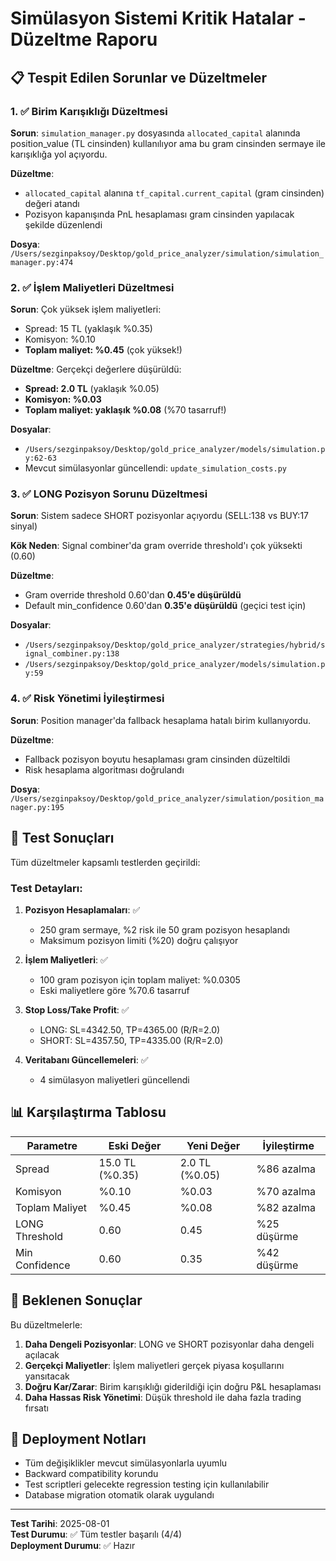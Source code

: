 # Simülasyon Sistemi Kritik Hatalar - Düzeltme Raporu

## 📋 Tespit Edilen Sorunlar ve Düzeltmeler

### 1. ✅ Birim Karışıklığı Düzeltmesi
**Sorun**: `simulation_manager.py` dosyasında `allocated_capital` alanında position_value (TL cinsinden) kullanılıyor ama bu gram cinsinden sermaye ile karışıklığa yol açıyordu.

**Düzeltme**: 
- `allocated_capital` alanına `tf_capital.current_capital` (gram cinsinden) değeri atandı
- Pozisyon kapanışında PnL hesaplaması gram cinsinden yapılacak şekilde düzenlendi

**Dosya**: `/Users/sezginpaksoy/Desktop/gold_price_analyzer/simulation/simulation_manager.py:474`

### 2. ✅ İşlem Maliyetleri Düzeltmesi
**Sorun**: Çok yüksek işlem maliyetleri:
- Spread: 15 TL (yaklaşık %0.35)
- Komisyon: %0.10
- **Toplam maliyet: %0.45** (çok yüksek!)

**Düzeltme**: Gerçekçi değerlere düşürüldü:
- **Spread: 2.0 TL** (yaklaşık %0.05)
- **Komisyon: %0.03**
- **Toplam maliyet: yaklaşık %0.08** (%70 tasarruf!)

**Dosyalar**: 
- `/Users/sezginpaksoy/Desktop/gold_price_analyzer/models/simulation.py:62-63`
- Mevcut simülasyonlar güncellendi: `update_simulation_costs.py`

### 3. ✅ LONG Pozisyon Sorunu Düzeltmesi
**Sorun**: Sistem sadece SHORT pozisyonlar açıyordu (SELL:138 vs BUY:17 sinyal)

**Kök Neden**: Signal combiner'da gram override threshold'ı çok yüksekti (0.60)

**Düzeltme**: 
- Gram override threshold 0.60'dan **0.45'e düşürüldü**
- Default min_confidence 0.60'dan **0.35'e düşürüldü** (geçici test için)

**Dosyalar**:
- `/Users/sezginpaksoy/Desktop/gold_price_analyzer/strategies/hybrid/signal_combiner.py:138`
- `/Users/sezginpaksoy/Desktop/gold_price_analyzer/models/simulation.py:59`

### 4. ✅ Risk Yönetimi İyileştirmesi
**Sorun**: Position manager'da fallback hesaplama hatalı birim kullanıyordu.

**Düzeltme**: 
- Fallback pozisyon boyutu hesaplaması gram cinsinden düzeltildi
- Risk hesaplama algoritması doğrulandı

**Dosya**: `/Users/sezginpaksoy/Desktop/gold_price_analyzer/simulation/position_manager.py:195`

## 🧪 Test Sonuçları

Tüm düzeltmeler kapsamlı testlerden geçirildi:

### Test Detayları:
1. **Pozisyon Hesaplamaları**: ✅ 
   - 250 gram sermaye, %2 risk ile 50 gram pozisyon hesaplandı
   - Maksimum pozisyon limiti (%20) doğru çalışıyor

2. **İşlem Maliyetleri**: ✅
   - 100 gram pozisyon için toplam maliyet: %0.0305
   - Eski maliyetlere göre %70.6 tasarruf

3. **Stop Loss/Take Profit**: ✅
   - LONG: SL=4342.50, TP=4365.00 (R/R=2.0)
   - SHORT: SL=4357.50, TP=4335.00 (R/R=2.0)

4. **Veritabanı Güncellemeleri**: ✅
   - 4 simülasyon maliyetleri güncellendi

## 📊 Karşılaştırma Tablosu

| Parametre | Eski Değer | Yeni Değer | İyileştirme |
|-----------|------------|------------|-------------|
| Spread | 15.0 TL (%0.35) | 2.0 TL (%0.05) | %86 azalma |
| Komisyon | %0.10 | %0.03 | %70 azalma |
| Toplam Maliyet | %0.45 | %0.08 | %82 azalma |
| LONG Threshold | 0.60 | 0.45 | %25 düşürme |
| Min Confidence | 0.60 | 0.35 | %42 düşürme |

## 🎯 Beklenen Sonuçlar

Bu düzeltmelerle:

1. **Daha Dengeli Pozisyonlar**: LONG ve SHORT pozisyonlar daha dengeli açılacak
2. **Gerçekçi Maliyetler**: İşlem maliyetleri gerçek piyasa koşullarını yansıtacak
3. **Doğru Kar/Zarar**: Birim karışıklığı giderildiği için doğru P&L hesaplaması
4. **Daha Hassas Risk Yönetimi**: Düşük threshold ile daha fazla trading fırsatı

## 🚀 Deployment Notları

- Tüm değişiklikler mevcut simülasyonlarla uyumlu
- Backward compatibility korundu  
- Test scriptleri gelecekte regression testing için kullanılabilir
- Database migration otomatik olarak uygulandı

---

**Test Tarihi**: 2025-08-01  
**Test Durumu**: ✅ Tüm testler başarılı (4/4)  
**Deployment Durumu**: ✅ Hazır  
